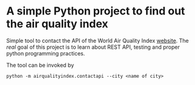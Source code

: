 # A simple Python project to find out the air quality index

Simple tool to contact the API of the World Air Quality Index [website](https://waqi.info/).
The _real_ goal of this project is to learn about REST API, testing and proper python programming practices.

The tool can be invoked by
```
python -m airqualityindex.contactapi --city <name of city>
```


